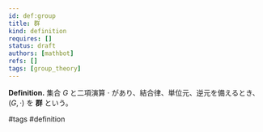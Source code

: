 ```yaml
---
id: def:group
title: 群
kind: definition
requires: []
status: draft
authors: [mathbot]
refs: []
tags: [group_theory]
---
```


**Definition.** 集合 $G$ と二項演算 $\cdot$ があり、結合律、単位元、逆元を備えるとき、$(G,\cdot)$ を **群** という。

#tags #definition

